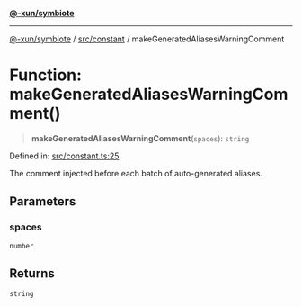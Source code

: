 [**@-xun/symbiote**](../../../README.md)

***

[@-xun/symbiote](../../../README.md) / [src/constant](../README.md) / makeGeneratedAliasesWarningComment

# Function: makeGeneratedAliasesWarningComment()

> **makeGeneratedAliasesWarningComment**(`spaces`): `string`

Defined in: [src/constant.ts:25](https://github.com/Xunnamius/symbiote/blob/a432129d36367c9c0fe2512d6ba837487d12f425/src/constant.ts#L25)

The comment injected before each batch of auto-generated aliases.

## Parameters

### spaces

`number`

## Returns

`string`
